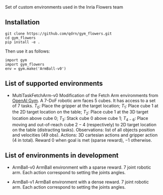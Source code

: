 Set of custom environments used in the Inria Flowers team

## Installation

```
git clone https://github.com/qdrn/gym_flowers.git
cd gym_flowers
pip install -e .
```

Then use it as follows:

```
import gym
import gym_flowers
env = gym.make('ArmBall-v0')
```

## List of supported environments

* MultiTaskFetchArm-v0
Modification of the Fetch Arm environments from [OpenAI Gym](https://github.com/openai/gym). A 7-DoF robotic arm faces 5 cubes. It has access to a set of 7 tasks. $T_0$: Place the gripper at the target location; $T_1$: Place cube $1$ at the $2$D target location on the table; $T_2$: Place cube $1$ at the $3$D target location above cube $0$; $T_3$: Stack cube $0$ above cube $1$; $T_{4-6}$: Place moving and out-of-reach cube $2-4$ (respectively) to $2$D target location on the table (distracting tasks).
Observations: list of all objects position and velocities (49 obs). Actions: $3$D cartesian actions and gripper action ($4$ in total). Reward $0$ when goal is met (sparse reward), $-1$ otherwise.

## List of environments in development

* ArmBall-v0
ArmBall environment with a sparse reward. 7 joint robotic arm. Each action correspond to setting the joints angles.

* ArmBall-v1
ArmBall environment with a dense reward. 7 joint robotic arm. Each action correspond to setting the joints angles.
